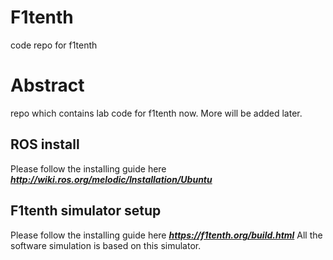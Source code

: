 # F1tenth
code repo for f1tenth

# Abstract
repo which contains lab code for f1tenth now. More will be added later.

## ROS install
Please follow the installing guide here ***http://wiki.ros.org/melodic/Installation/Ubuntu***
## F1tenth simulator setup
Please follow the installing guide here ***https://f1tenth.org/build.html***
All the software simulation is based on this simulator.



